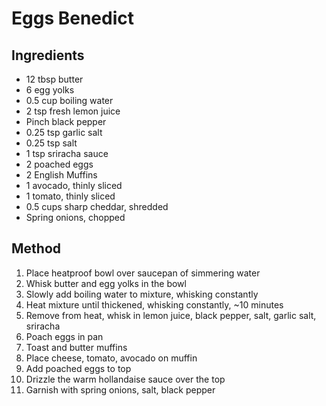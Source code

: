 # Eggs Benedict

## Ingredients
* 12 tbsp butter
* 6 egg yolks
* 0.5 cup boiling water
* 2 tsp fresh lemon juice
* Pinch black pepper
* 0.25 tsp garlic salt
* 0.25 tsp salt
* 1 tsp sriracha sauce
* 2 poached eggs
* 2 English Muffins
* 1 avocado, thinly sliced
* 1 tomato, thinly sliced
* 0.5 cups sharp cheddar, shredded
* Spring onions, chopped

## Method
1. Place heatproof bowl over saucepan of simmering water
2. Whisk butter and egg yolks in the bowl
3. Slowly add boiling water to mixture, whisking constantly
4. Heat mixture until thickened, whisking constantly, ~10 minutes
5. Remove from heat, whisk in lemon juice, black pepper, salt, garlic salt, sriracha
6. Poach eggs in pan
7. Toast and butter muffins
8. Place cheese, tomato, avocado on muffin
9. Add poached eggs to top
10. Drizzle the warm hollandaise sauce over the top
11. Garnish with spring onions, salt, black pepper
